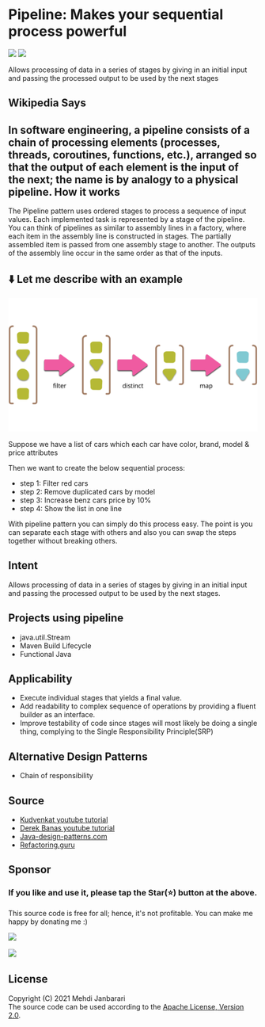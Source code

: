 # Pipeline: Makes your sequential process powerful
[![](https://img.shields.io/badge/decoupling-blue.svg?style=flat)](https://github.com/janbarari/chainofresponsibilitypattern)
[![](https://img.shields.io/badge/Behavioral-green.svg?style=flat)](https://github.com/janbarari/chainofresponsibilitypattern)

Allows processing of data in a series of stages by giving in an initial input and passing the processed output to be used by the next stages

Wikipedia Says
-------
In software engineering, a pipeline consists of a chain of processing elements (processes, threads, coroutines, functions, etc.), arranged so that the output of each element is the input of the next; the name is by analogy to a physical pipeline.
How it works
------
The Pipeline pattern uses ordered stages to process a sequence of input values. Each implemented task is represented by a stage of the pipeline. You can think of pipelines as similar to assembly lines in a factory, where each item in the assembly line is constructed in stages. The partially assembled item is passed from one assembly stage to another. The outputs of the assembly line occur in the same order as that of the inputs.

⬇️ Let me describe with an example
------
![](image.png)

Suppose we have a list of cars which each car have color, brand, model & price attributes

Then we want to create the below sequential process:

- step 1: Filter red cars
- step 2: Remove duplicated cars by model
- step 3: Increase benz cars price by 10%
- step 4: Show the list in one line

With pipeline pattern you can simply do this process easy. The point is you can separate each stage with others and also you can swap the steps together without breaking others.

 Intent
 ------
Allows processing of data in a series of stages by giving in an initial input and passing the processed output to be used by the next stages.
 
 Projects using pipeline
 ------
 - java.util.Stream
 - Maven Build Lifecycle
 - Functional Java
 
 Applicability
 ------
 - Execute individual stages that yields a final value.  
 - Add readability to complex sequence of operations by providing a fluent builder as an interface.  
 - Improve testability of code since stages will most likely be doing a single thing, complying to the Single Responsibility Principle(SRP)
 
 Alternative Design Patterns
 ------
 - Chain of responsibility
 
 Source
 ------
  - [Kudvenkat youtube tutorial](https://www.youtube.com/watch?v=rI4kdGLaUiQ&list=PL6n9fhu94yhUbctIoxoVTrklN3LMwTCmd)
  - [Derek Banas youtube tutorial](https://www.youtube.com/watch?v=vNHpsC5ng_E&list=PLF206E906175C7E07)
  - [Java-design-patterns.com](https://java-design-patterns.com/patterns/)
  - [Refactoring.guru](https://refactoring.guru/design-patterns/)
  
  Sponsor
  -------
  ### If you like and use it, please tap the Star(⭐️) button at the above.  
  This source code is free for all; hence, it's not profitable. You can make me happy by donating me :)
  
  [![](https://img.shields.io/badge/Dogecoin-Click%20to%20see%20the%20address%20or%20scan%20the%20QR%20code-yellow.svg?style=flat)](https://blockchair.com/dogecoin/address/DB87foUxetrQRpAbWkrhexZeVtnzwyqhSL)
  
  [![](https://img.shields.io/badge/Bitcoin-Click%20to%20see%20the%20address%20or%20scan%20the%20QR%20code-orange.svg?style=flat)](https://blockchair.com/bitcoin/address/bc1qj30t3hmw0gat3vmwye972ce4sfrc5r5mz0ctr6)
  
  
  License
  -------
  Copyright (C) 2021 Mehdi Janbarari  
  The source code can be used according to the [Apache License, Version 2.0](LICENSE).
